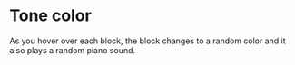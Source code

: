 # Tone color

As you hover over each block, the block changes to a random color and it also plays a random piano sound. 
